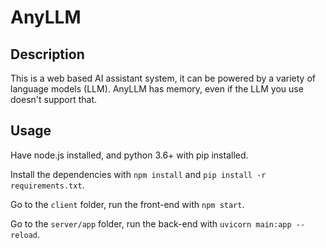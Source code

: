 # AnyLLM

## Description

This is a web based AI assistant system, it can be powered by a variety of language models (LLM).
AnyLLM has memory, even if the LLM you use doesn't support that.

## Usage
Have node.js installed, and python 3.6+ with pip installed.

Install the dependencies with `npm install` and `pip install -r requirements.txt`.

Go to the `client` folder, run the front-end with `npm start`.

Go to the `server/app` folder, run the back-end with `uvicorn main:app --reload`.
